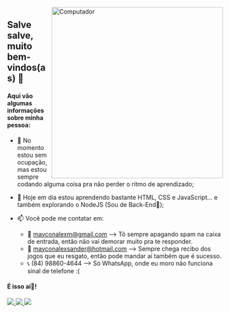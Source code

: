 <img src="https://raw.githubusercontent.com/MicaelliMedeiros/micaellimedeiros/master/image/computer-illustration.png" min-width="400px" max-width="400px" width="400px" align="right" alt="Computador">

## Salve salve, muito bem-vindos(as) 👋

#### Aqui vão algumas informações sobre minha pessoa:

- 🎯 No momento estou sem ocupação, mas estou sempre codando alguma coisa pra não perder o ritmo de aprendizado;

- 🎯 Hoje em dia estou aprendendo bastante HTML, CSS e JavaScript... e também explorando o NodeJS (Sou de Back-End💪);

- 📫 Você pode me contatar em:
    - 📩 mayconalexm@gmail.com        --> Tô sempre apagando spam na caixa de entrada, então não vai demorar muito pra te responder.
    - 📩 mayconalexsander@hotmail.com --> Sempre chega recibo dos jogos que eu resgato, então pode mandar aí também que é sucesso.
    - 📞 (84) 98860-4644              --> Só WhatsApp, onde eu moro não funciona sinal de telefone :(

#### É isso aí👋!

<p align="left">
  <a href="https://www.instagram.com/maycon_alexsander" alt="Instagram">
    <img src="https://img.shields.io/badge/-Instagram-1C1C1C?style=for-the-badge&logo=Instagram&logoColor=FF00FF&link=https://www.instagram.com/maycon_alexsander"/>
  </a>
  
  <a href="https://twitter.com/mayconalek" alt="Twitter">
    <img src="https://img.shields.io/badge/-Twitter-1C1C1C?style=for-the-badge&logo=Twitter&logoColor=1293D2&link=https://twitter.com/mayconalek"/>
  </a>
    
  <a href="https://www.linkedin.com/in/maycon-alexsander-25a498219" alt="LinkedIn">
    <img src="https://img.shields.io/badge/-Linkedin-1C1C1C?style=for-the-badge&logo=Linkedin&logoColor=1DA1F2&link=https://www.linkedin.com/in/maycon-alexsander-25a498219"/>
  </a>
</p>
